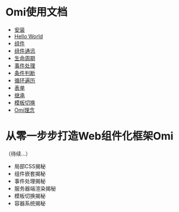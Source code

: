 ﻿# Omi使用文档
* [安装](./cn_installation.md)
* [Hello World](./cn_hello_world.md)
* [组件](./cn_components.md)
* [组件通讯](./cn_communication.md)
* [生命周期](./cn_lifecycle.md)
* [事件处理](./cn_events.md)
* [条件判断](./cn_condition.md)
* [循环遍历](./cn_loop.md)
* [表单](./cn_form.md)
* [继承](./cn_inhrit.md)
* [模板切换](./cn_template.md)
* [Omi理念](./cn_thinking_in_omi.md)

# 从零一步步打造Web组件化框架Omi

（待续...）

* 局部CSS揭秘
* 组件嵌套揭秘
* 事件处理揭秘
* 服务器端渲染揭秘
* 模板切换揭秘
* 容器系统揭秘